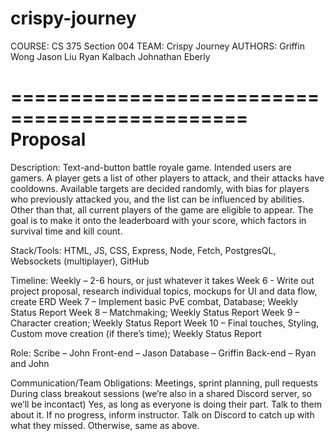 # crispy-journey

COURSE: CS 375 Section 004
TEAM: Crispy Journey
AUTHORS: 
  Griffin Wong
  Jason Liu
  Ryan Kalbach
  Johnathan Eberly

==============================================
Proposal
==============================================


Description: 
  Text-and-button battle royale game. Intended users are gamers. A player gets a list of other
  players to attack, and their attacks have cooldowns. Available targets are decided randomly,
  with bias for players who previously attacked you, and the list can be influenced by abilities.
  Other than that, all current players of the game are eligible to appear. The goal is to make it
  onto the leaderboard with your score, which factors in survival time and kill count.


Stack/Tools:
  HTML, JS, CSS, Express, Node, Fetch, PostgresQL, Websockets (multiplayer), GitHub


Timeline: 
  Weekly – 2-6 hours, or just whatever it takes
  Week 6 - Write out project proposal, research individual topics, mockups for UI and data flow, create ERD
  Week 7 – Implement basic PvE combat, Database; Weekly Status Report
  Week 8 – Matchmaking; Weekly Status Report
  Week 9 – Character creation; Weekly Status Report
  Week 10 – Final touches, Styling, Custom move creation (if there’s time); Weekly Status Report
  

Role: 
  Scribe – John
  Front-end – Jason
  Database – Griffin
  Back-end – Ryan and John


Communication/Team Obligations: 
  Meetings, sprint planning, pull requests
  During class breakout sessions (we’re also in a shared Discord server, so we’ll be incontact)
  Yes, as long as everyone is doing their part.
  Talk to them about it. If no progress, inform instructor.
  Talk on Discord to catch up with what they missed. Otherwise, same as above.
